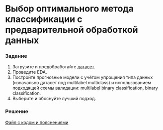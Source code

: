 # Выбор оптимального метода классификации с предварительной обработкой данных

### Задание
1. Загрузите и предобработайте [датасет](https://archive.ics.uci.edu/dataset/373/drug+consumption+quantified).
2. Проведите EDA.
3. Постройте прогнозные модели с учётом упрощения типа данных (изначально датасет под multilabel multiclass) и использованием подходящей схемы валидации: multilabel binary classification, binary classification.
4. Выберите и обоснуйте лучший подход.

### Решение
[Файл с кодом и пояснениями](/Projects/10_Test_tasks/Task_03/Solution.ipynb)
